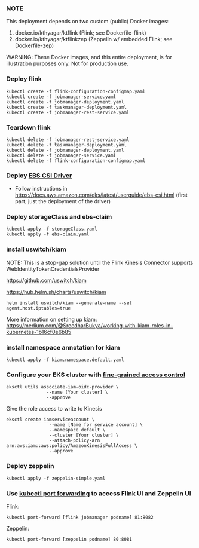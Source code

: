 ### NOTE

This deployment depends on two custom (public) Docker images:

1. docker.io/kthyagar/ktflink (Flink; see Dockerfile-flink)
2. docker.io/kthyagar/ktflinkzep (Zeppelin w/ embedded Flink; see Dockerfile-zep)

WARNING: These Docker images, and this entire deployment, is for illustration purposes only. Not for production use.

### Deploy flink

```
kubectl create -f flink-configuration-configmap.yaml
kubectl create -f jobmanager-service.yaml
kubectl create -f jobmanager-deployment.yaml
kubectl create -f taskmanager-deployment.yaml
kubectl create -f jobmanager-rest-service.yaml
```

### Teardown flink

```
kubectl delete -f jobmanager-rest-service.yaml
kubectl delete -f taskmanager-deployment.yaml
kubectl delete -f jobmanager-deployment.yaml
kubectl delete -f jobmanager-service.yaml
kubectl delete -f flink-configuration-configmap.yaml
```

### Deploy [EBS CSI Driver](https://docs.aws.amazon.com/eks/latest/userguide/ebs-csi.html)
- Follow instructions in https://docs.aws.amazon.com/eks/latest/userguide/ebs-csi.html (first part; just the deployment of the driver)


### Deploy storageClass and ebs-claim

```
kubectl apply -f storageClass.yaml
kubectl apply -f ebs-claim.yaml
```

### install uswitch/kiam
NOTE: This is a stop-gap solution until the Flink Kinesis Connector supports WebIdentityTokenCredentialsProvider

https://github.com/uswitch/kiam

https://hub.helm.sh/charts/uswitch/kiam

```
helm install uswitch/kiam --generate-name --set agent.host.iptables=true
```

More information on setting up kiam: https://medium.com/@SreedharBukya/working-with-kiam-roles-in-kubernetes-1b16cf0e6b85

### install namespace annotation for kiam

```
kubectl apply -f kiam.namespace.default.yaml
```

### Configure your EKS cluster with [fine-grained access control](https://aws.amazon.com/blogs/opensource/introducing-fine-grained-iam-roles-service-accounts/)
```
eksctl utils associate-iam-oidc-provider \
               --name [Your cluster] \
               --approve
```

Give the role access to write to Kinesis
```
eksctl create iamserviceaccount \
                --name [Name for service account] \
                --namespace default \
                --cluster [Your cluster] \
                --attach-policy-arn arn:aws:iam::aws:policy/AmazonKinesisFullAccess \
                --approve
```


### Deploy zeppelin
```
kubectl apply -f zeppelin-simple.yaml
```

### Use [kubectl port forwarding](https://kubernetes.io/docs/tasks/access-application-cluster/port-forward-access-application-cluster/) to access Flink UI and Zeppelin UI
Flink:
```
kubectl port-forward [flink jobmanager podname] 81:8082
```

Zeppelin:
```
kubectl port-forward [zeppelin podname] 80:8081
```
